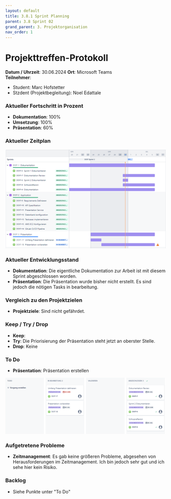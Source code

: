 ```yaml
---
layout: default
title: 3.8.1 Sprint Planning 
parent: 3.8 Sprint 02
grand_parent: 3. Projektorganisation
nav_order: 1
---
```


# Projekttreffen-Protokoll

**Datum / Uhrzeit**: 30.06.2024
**Ort**: Microsoft Teams  
**Teilnehmer**: 
- Student: Marc Hofstetter
- Stzdent (Projektbegleitung): Noel Edattale

### Aktueller Fortschritt in Prozent

- **Dokumentation**: 100%
- **Umsetzung**: 100%
- **Präsentation**: 60%

### Aktueller Zeitplan

![Sprint1Zeitplan](../../../resources/images/Sprint2Zeitplan.PNG)

### Aktueller Entwicklungsstand

- **Dokumentation**: Die eigentliche Dokumentation zur Arbeit ist mit diesem Sprint abgeschlossen worden.
- **Präsentation**: Die Präsentation wurde bisher nicht erstellt. Es sind jedoch die nötigen Tasks in bearbeitung. 

### Vergleich zu den Projektzielen

- **Projektziele**: Sind nicht gefährdet.

### Keep / Try / Drop

- **Keep**: 
- **Try**: Die Priorisierung der Präsentation steht jetzt an oberster Stelle. 
- **Drop**: Keine

### To Do

- **Präsentation**: Präsentation erstellen

![Sprint2Kanban](../../../resources/images/Sprint2Kanban.PNG)

### Aufgetretene Probleme

- **Zeitmanagement**: Es gab keine größeren Probleme, abgesehen von Herausforderungen im Zeitmanagement. Ich bin jedoch sehr gut und ich sehe hier kein Risiko.

### Backlog

- Siehe Punkte unter "To Do"
